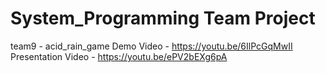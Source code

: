 # System_Programming Team Project

team9 - acid_rain_game
Demo Video - https://youtu.be/6IlPcGqMwII
Presentation Video - https://youtu.be/ePV2bEXg6pA
